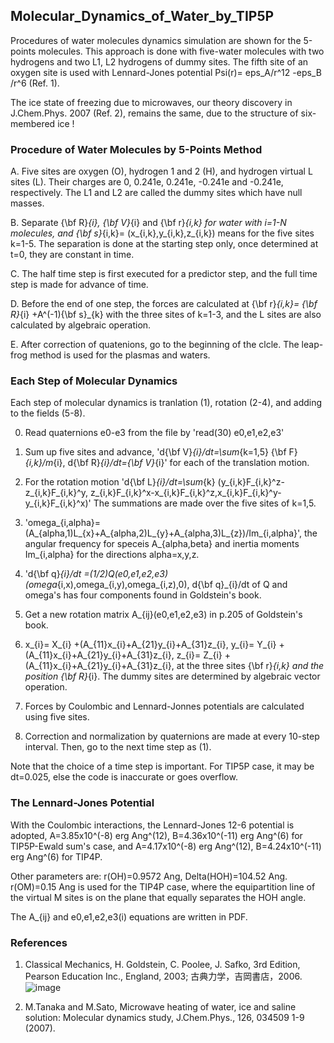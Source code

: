 ## Molecular_Dynamics_of_Water_by_TIP5P ##

Procedures of water molecules dynamics simulation are shown for the 5-points molecules. 
This approach is done with five-water molecules with two hydrogens and two L1, L2 hydrogens of dummy sites. 
The fifth site of an oxygen site is used with Lennard-Jones potential Psi(r)= eps_A/r^12 -eps_B /r^6 (Ref. 1). 

The ice state of freezing due to microwaves, our theory discovery in J.Chem.Phys. 2007 (Ref. 2), remains the same, due to
the structure of six-membered ice ! 

### Procedure of Water Molecules by 5-Points Method ###

A. Five sites are oxygen (O), hydrogen 1 and 2 (H), and hydrogen virtual L sites (L). 
Their charges are 0, 0.241e, 0.241e, -0.241e and -0.241e, respectively. The L1 and L2 are called the dummy sites which have null masses.

B. Separate {\bf R}_{i}, {\bf V}_{i} and {\bf r}_{i,k} for water with i=1-N molecules, and 
{\bf s}_{i,k}= (x_{i,k},y_{i,k},z_{i,k}) means for the five sites k=1-5. The separation is done at the starting step only, once determined at t=0, they are constant in time.

C. The half time step is first executed for a predictor step, and the full time step is made for
advance of time. 

D. Before the end of one step, the forces are calculated at {\bf r}_{i,k}= {\bf R}_{i} +A^(-1){\bf s}_{k}
with the three sites of k=1-3, and the L sites are also calculated by algebraic operation.

E. After correction of quatenions, go to the beginning of the clcle.  The leap-frog method is used for the plasmas and waters.


### Each Step of Molecular Dynamics ###

Each step of molecular dynamics is tranlation (1), rotation (2-4), and adding to the fields (5-8).

0. Read quaternions e0-e3 from the file by 'read(30) e0,e1,e2,e3'

1. Sum up five sites and advance, 'd{\bf V}_{i}/dt=\sum_{k=1,5} {\bf F}_{i,k}/m_{i}, 
d{\bf R}_{i}/dt={\bf V}_{i}' for each of the translation motion.

2. For the rotation motion 'd{\bf L}_{i}/dt=\sum_{k} (y_{i,k}F_{i,k}^z-z_{i,k}F_{i,k}^y,
z_{i,k}F_{i,k}^x-x_{i,k}F_{i,k}^z,x_{i,k}F_{i,k}^y-y_{i,k}F_{i,k}^x)'
The summations are made over the five sites of k=1,5. 

3. 'omega_{i,alpha}=(A_{alpha,1)L_{x}+A_{alpha,2)L_{y}+A_{alpha,3)L_{z})/Im_{i,alpha}', 
the angular frequency for speceis A_{alpha,beta} and inertia moments Im_{i,alpha} 
for the directions alpha=x,y,z.

4. 'd{\bf q}_{i}/dt =(1/2)Q(e0,e1,e2,e3)(omega_{i,x),omega_{i,y),omega_{i,z),0), 
d{\bf q}_{i}/dt of Q and omega's has four components found in Goldstein's book.

5. Get a new rotation matrix A_{ij}(e0,e1,e2,e3) in p.205 of Goldstein's book.

6. x_{i}= X_{i} +(A_{11}x_{i}+A_{21}y_{i}+A_{31}z_{i}, 
   y_{i}= Y_{i} +(A_{11}x_{i}+A_{21}y_{i}+A_{31}z_{i},
   z_{i}= Z_{i} +(A_{11}x_{i}+A_{21}y_{i}+A_{31}z_{i},
at the three sites {\bf r}_{i,k} and the position {\bf R}_{i}. The dummy sites are
determined by algebraic vector operation.

7. Forces by Coulombic and Lennard-Jonnes potentials are calculated using five sites.

8. Correction and normalization by quaternions are made at every 10-step interval. Then, go to the next time step as (1).

Note that the choice of a time step is important. For TIP5P case, it may be dt=0.025, else the code is inaccurate or goes overflow.


### The Lennard-Jones Potential ###

With the Coulombic interactions, the Lennard-Jones 12-6 potential is adopted,
A=3.85x10^(-8) erg Ang^(12), B=4.36x10^(-11) erg Ang^(6) for TIP5P-Ewald sum's case, 
and A=4.17x10^(-8) erg Ang^(12), B=4.24x10^(-11) erg Ang^(6) for TIP4P.

Other parameters are: r(OH)=0.9572 Ang, Delta(HOH)=104.52 Ang. r(OM)=0.15 Ang is used 
for the TIP4P case, where the equipartition line of the virtual M sites is on the plane 
that equally separates the HOH angle. 

The A_{ij} and e0,e1,e2,e3(i) equations are written in PDF.


### References ### 

1. Classical Mechanics, H. Goldstein, C. Poolee, J. Safko, 3rd Edition, Pearson Education Inc., England, 2003; 
古典力学，吉岡書店，2006.
![image](https://github.com/Mtanaka77/Molecular_Dynimics_of_Water_by_TI5P/assets/111667711/aacddf22-0d92-4f3c-ae38-e1115261fd58)

2. M.Tanaka and M.Sato, Microwave heating of water, ice and saline solution: Molecular dynamics study, J.Chem.Phys., 126, 034509 1-9 (2007).

